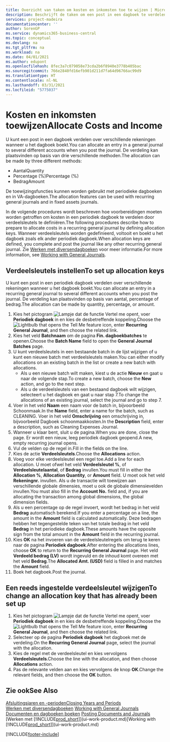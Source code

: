 ```yaml
---
title: Overzicht van taken om kosten en inkomsten toe te wijzen | Microsoft Docs
description: Beschrijft de taken om een post in een dagboek te verdelen over verschillende rekeningen wanneer u het dagboek boekt.
services: project-madeira
documentationcenter: ''
author: SorenGP
ms.service: dynamics365-business-central
ms.topic: conceptual
ms.devlang: na
ms.tgt_pltfrm: na
ms.workload: na
ms.date: 04/01/2021
ms.author: edupont
ms.openlocfilehash: 8fec3a7c079058e73cda2b6f8940e3778b405bac
ms.sourcegitcommit: 766e2840fd16efb901d211d7fa64d96766ac99d9
ms.translationtype: HT
ms.contentlocale: nl-NL
ms.lasthandoff: 03/31/2021
ms.locfileid: "5775037"
---
```

# <a name="allocate-costs-and-income"></a><span data-ttu-id="f9330-103">Kosten en inkomsten toewijzen</span><span class="sxs-lookup"><span data-stu-id="f9330-103">Allocate Costs and Income</span></span>
<span data-ttu-id="f9330-104">U kunt een post in een dagboek verdelen over verschillende rekeningen wanneer u het dagboek boekt.</span><span class="sxs-lookup"><span data-stu-id="f9330-104">You can allocate an entry in a general journal to several different accounts when you post the journal.</span></span> <span data-ttu-id="f9330-105">De verdeling kan plaatsvinden op basis van drie verschillende methoden.</span><span class="sxs-lookup"><span data-stu-id="f9330-105">The allocation can be made by three different methods:</span></span>

* <span data-ttu-id="f9330-106">Aantal</span><span class="sxs-lookup"><span data-stu-id="f9330-106">Quantity</span></span>
* <span data-ttu-id="f9330-107">Percentage (%)</span><span class="sxs-lookup"><span data-stu-id="f9330-107">Percentage (%)</span></span>
* <span data-ttu-id="f9330-108">Bedrag</span><span class="sxs-lookup"><span data-stu-id="f9330-108">Amount</span></span>

<span data-ttu-id="f9330-109">De toewijzingsfuncties kunnen worden gebruikt met periodieke dagboeken en in VA-dagboeken.</span><span class="sxs-lookup"><span data-stu-id="f9330-109">The allocation features can be used with recurring general journals and in fixed assets journals.</span></span>
<!--You can also distribute the cost or revenue of a line to an intercompany partner when you post a sales or purchase document. When you post the document, a line will be posted in your general journal, and a corresponding line will be created in the intercompany outbox.-->

<span data-ttu-id="f9330-110">In de volgende procedures wordt beschreven hoe voorbereidingen moeten worden getroffen om kosten in een periodiek dagboek te verdelen door verdeelsleutels te definiëren.</span><span class="sxs-lookup"><span data-stu-id="f9330-110">The following procedures describe how to prepare to allocate costs in a recurring general journal by defining allocation keys.</span></span> <span data-ttu-id="f9330-111">Wanneer verdeelsleutels worden gedefinieerd, voltooit en boekt u het dagboek zoals elk ander periodiek dagboek.</span><span class="sxs-lookup"><span data-stu-id="f9330-111">When allocation keys are defined, you complete and post the journal like any other recurring general journal.</span></span> <span data-ttu-id="f9330-112">Zie [Werken met diversendagboeken](ui-work-general-journals.md) voor meer informatie.</span><span class="sxs-lookup"><span data-stu-id="f9330-112">For more information, see [Working with General Journals](ui-work-general-journals.md).</span></span>

## <a name="to-set-up-allocation-keys"></a><span data-ttu-id="f9330-113">Verdeelsleutels instellen</span><span class="sxs-lookup"><span data-stu-id="f9330-113">To set up allocation keys</span></span>
<span data-ttu-id="f9330-114">U kunt een post in een periodiek dagboek verdelen over verschillende rekeningen wanneer u het dagboek boekt.</span><span class="sxs-lookup"><span data-stu-id="f9330-114">You can allocate an entry in a recurring general journal to several different accounts when you post the journal.</span></span> <span data-ttu-id="f9330-115">De verdeling kan plaatsvinden op basis van aantal, percentage of bedrag.</span><span class="sxs-lookup"><span data-stu-id="f9330-115">The allocation can be made by quantity, percentage, or amount.</span></span>
1. <span data-ttu-id="f9330-116">Kies het pictogram ![Lampje dat de functie Vertel me opent](media/ui-search/search_small.png "Vertel me wat u wilt doen"), voer **Periodiek dagboek** in en kies de desbetreffende koppeling.</span><span class="sxs-lookup"><span data-stu-id="f9330-116">Choose the ![Lightbulb that opens the Tell Me feature](media/ui-search/search_small.png "Tell me what you want to do") icon, enter **Recurring General Journal**, and then choose the related link.</span></span>
2. <span data-ttu-id="f9330-117">Kies het veld **Batchnaam** om de pagina **Fin. dagboekbatches** te openen.</span><span class="sxs-lookup"><span data-stu-id="f9330-117">Choose the **Batch Name** field to open the **General Journal Batches** page.</span></span>
3. <span data-ttu-id="f9330-118">U kunt verdeelsleutels in een bestaande batch in de lijst wijzigen of u kunt een nieuwe batch met verdeelsleutels maken.</span><span class="sxs-lookup"><span data-stu-id="f9330-118">You can either modify allocations on an existing batch in the list or create a new batch with allocations.</span></span>
   * <span data-ttu-id="f9330-119">Als u een nieuwe batch wilt maken, kiest u de actie **Nieuw** en gaat u naar de volgende stap.</span><span class="sxs-lookup"><span data-stu-id="f9330-119">To create a new batch, choose the **New** action, and go to the next step.</span></span>
   * <span data-ttu-id="f9330-120">Als u de verdeelsleutels van een bestaand dagboek wilt wijzigen, selecteert u het dagboek en gaat u naar stap 7.</span><span class="sxs-lookup"><span data-stu-id="f9330-120">To change the allocations of an existing journal, select the journal and go to step 7.</span></span>    
4. <span data-ttu-id="f9330-121">Voer in het veld **Naam** een naam voor de batch in, bijvoorbeeld Schoonmaak.</span><span class="sxs-lookup"><span data-stu-id="f9330-121">In the **Name** field, enter a name for the batch, such as CLEANING.</span></span> <span data-ttu-id="f9330-122">Voer in het veld **Omschrijving** een omschrijving in, bijvoorbeeld Dagboek schoonmaakkosten.</span><span class="sxs-lookup"><span data-stu-id="f9330-122">In the **Description** field, enter a description, such as Cleaning Expenses Journal.</span></span>
5. <span data-ttu-id="f9330-123">Wanneer u klaar bent, sluit u de pagina.</span><span class="sxs-lookup"><span data-stu-id="f9330-123">When you are done, close the page.</span></span> <span data-ttu-id="f9330-124">Er wordt een nieuw, leeg periodiek dagboek geopend.</span><span class="sxs-lookup"><span data-stu-id="f9330-124">A new, empty recurring journal opens.</span></span>
6. <span data-ttu-id="f9330-125">Vul de velden op de regel in.</span><span class="sxs-lookup"><span data-stu-id="f9330-125">Fill in the fields on the line.</span></span>
7. <span data-ttu-id="f9330-126">Kies de actie **Verdeelsleutels**.</span><span class="sxs-lookup"><span data-stu-id="f9330-126">Choose the **Allocations** action.</span></span>
8. <span data-ttu-id="f9330-127">Voeg voor elke verdeelsleutel een regel toe.</span><span class="sxs-lookup"><span data-stu-id="f9330-127">Add a line for each allocation.</span></span> <span data-ttu-id="f9330-128">U moet ofwel het veld **Verdeelsleutel %**, of **Verdeelsleutelaantal**, of **Bedrag** invullen.</span><span class="sxs-lookup"><span data-stu-id="f9330-128">You must fill in either the **Allocation %**, **Allocation Quantity**, or **Amount** field.</span></span> <span data-ttu-id="f9330-129">U moet ook het veld **Rekeningnr.** invullen. Als u de transactie wilt toewijzen aan verschillende globale dimensies, moet u ook de globale dimensievelden invullen.</span><span class="sxs-lookup"><span data-stu-id="f9330-129">You must also fill in the **Account No.** field and, if you are allocating the transaction among global dimensions, the global dimension fields.</span></span>
9. <span data-ttu-id="f9330-130">Als u een percentage op de regel invoert, wordt het bedrag in het veld **Bedrag** automatisch berekend.</span><span class="sxs-lookup"><span data-stu-id="f9330-130">If you enter a percentage on a line, the amount in the **Amount** field is calculated automatically.</span></span> <span data-ttu-id="f9330-131">Deze bedragen hebben het tegengestelde teken van het totale bedrag in het veld **Bedrag** in het periodieke dagboek.</span><span class="sxs-lookup"><span data-stu-id="f9330-131">These amounts have the opposite sign from the total amount in the **Amount** field in the recurring journal.</span></span>
10. <span data-ttu-id="f9330-132">Kies **OK** na het invoeren van de verdeelsleutelregels om terug te keren naar de pagina **Periodiek dagboek**.</span><span class="sxs-lookup"><span data-stu-id="f9330-132">After entering the allocations lines, choose **OK** to return to the **Recurring General Journal** page.</span></span> <span data-ttu-id="f9330-133">Het veld **Verdeeld bedrag (LV)** wordt ingevuld en de inhoud komt overeen met het veld **Bedrag**.</span><span class="sxs-lookup"><span data-stu-id="f9330-133">The **Allocated Amt. (USD)** field is filled in and matches the **Amount** field.</span></span>
11. <span data-ttu-id="f9330-134">Boek het dagboek.</span><span class="sxs-lookup"><span data-stu-id="f9330-134">Post the journal.</span></span>

## <a name="to-change-an-allocation-key-that-has-already-been-set-up"></a><span data-ttu-id="f9330-135">Een reeds ingestelde verdeelsleutel wijzigen</span><span class="sxs-lookup"><span data-stu-id="f9330-135">To change an allocation key that has already been set up</span></span>
1. <span data-ttu-id="f9330-136">Kies het pictogram ![Lampje dat de functie Vertel me opent](media/ui-search/search_small.png "Vertel me wat u wilt doen"), voer **Periodiek dagboek** in en kies de desbetreffende koppeling.</span><span class="sxs-lookup"><span data-stu-id="f9330-136">Choose the ![Lightbulb that opens the Tell Me feature](media/ui-search/search_small.png "Tell me what you want to do") icon, enter **Recurring General Journal**, and then choose the related link.</span></span>
2. <span data-ttu-id="f9330-137">Selecteer op de pagina **Periodiek dagboek** het dagboek met de verdeling.</span><span class="sxs-lookup"><span data-stu-id="f9330-137">On the **Recurring General Journal** page, select the journal with the allocation.</span></span>
3. <span data-ttu-id="f9330-138">Kies de regel met de verdeelsleutel en kies vervolgens **Verdeelsleutels**.</span><span class="sxs-lookup"><span data-stu-id="f9330-138">Choose the line with the allocation, and then choose **Allocations** action.</span></span>
4. <span data-ttu-id="f9330-139">Pas de relevante velden aan en kies vervolgens de knop **OK**.</span><span class="sxs-lookup"><span data-stu-id="f9330-139">Change the relevant fields, and then choose the **OK** button.</span></span>

## <a name="see-also"></a><span data-ttu-id="f9330-140">Zie ook</span><span class="sxs-lookup"><span data-stu-id="f9330-140">See Also</span></span>
[<span data-ttu-id="f9330-141">Afsluitingsjaren en -perioden</span><span class="sxs-lookup"><span data-stu-id="f9330-141">Closing Years and Periods</span></span>](year-close-years-periods.md)  
<span data-ttu-id="f9330-142">[Werken met diversendagboeken](ui-work-general-journals.md)  </span><span class="sxs-lookup"><span data-stu-id="f9330-142">[Working with General Journals](ui-work-general-journals.md)  </span></span>  
<span data-ttu-id="f9330-143">[Documenten en dagboeken boeken](ui-post-documents-journals.md)  </span><span class="sxs-lookup"><span data-stu-id="f9330-143">[Posting Documents and Journals](ui-post-documents-journals.md)  </span></span>  
<span data-ttu-id="f9330-144">[Werken met [!INCLUDE[prod_short](includes/prod_short.md)]](ui-work-product.md)</span><span class="sxs-lookup"><span data-stu-id="f9330-144">[Working with [!INCLUDE[prod_short](includes/prod_short.md)]](ui-work-product.md)</span></span>


[!INCLUDE[footer-include](includes/footer-banner.md)]